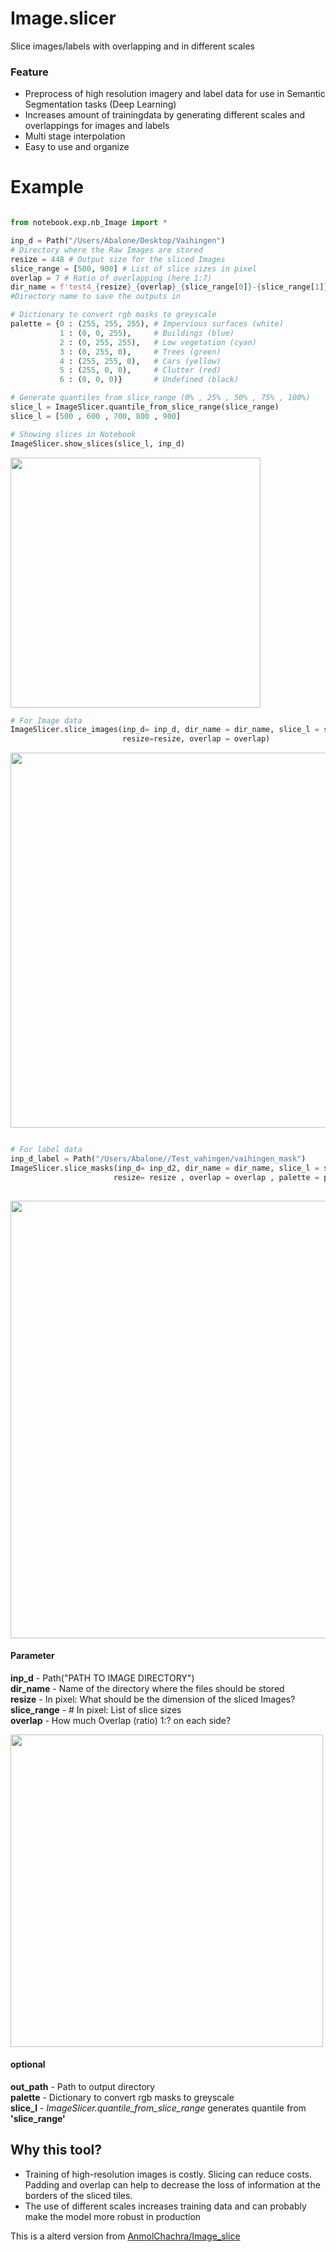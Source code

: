 # Image.slicer
Slice images/labels with overlapping and in different scales

### Feature
- Preprocess of high resolution imagery and label data for use in Semantic Segmentation tasks (Deep Learning)
- Increases amount of trainingdata by generating different scales and overlappings for images and labels
- Multi stage interpolation 
- Easy to use and organize

# Example
```python

from notebook.exp.nb_Image import *

inp_d = Path("/Users/Abalone/Desktop/Vaihingen") 
# Directory where the Raw Images are stored
resize = 448 # Output size for the sliced Images
slice_range = [500, 900] # List of slice sizes in pixel
overlap = 7 # Ratio of overlapping (here 1:7)
dir_name = f'test4_{resize}_{overlap}_{slice_range[0]}-{slice_range[1]}' 
#Directory name to save the outputs in 

# Dictionary to convert rgb masks to greyscale
palette = {0 : (255, 255, 255), # Impervious surfaces (white)
           1 : (0, 0, 255),     # Buildings (blue)
           2 : (0, 255, 255),   # Low vegetation (cyan)
           3 : (0, 255, 0),     # Trees (green)
           4 : (255, 255, 0),   # Cars (yellow)
           5 : (255, 0, 0),     # Clutter (red)
           6 : (0, 0, 0)}       # Undefined (black)

# Generate quantiles from slice_range (0% , 25% , 50% , 75% , 100%)
slice_l = ImageSlicer.quantile_from_slice_range(slice_range)
slice_l = [500 , 600 , 700, 800 , 900]

# Showing slices in Notebook
ImageSlicer.show_slices(slice_l, inp_d)
```
<img src="https://github.com/abalone1/Image_slicer_remote/blob/master/pic/show_slices.png" width="400">

```python
# For Image data
ImageSlicer.slice_images(inp_d= inp_d, dir_name = dir_name, slice_l = slice_l ,
                         resize=resize, overlap = overlap)        
```
<img src="https://github.com/abalone1/Image_slicer_remote/blob/master/pic/Image_slicer.png" width="600">

```python

# For label data
inp_d_label = Path("/Users/Abalone//Test_vahingen/vaihingen_mask")
ImageSlicer.slice_masks(inp_d= inp_d2, dir_name = dir_name, slice_l = slice_l ,
                       resize= resize , overlap = overlap , palette = palette)
                       
```
<img src="https://github.com/abalone1/Image_slicer_remote/blob/master/pic/Mask_slicer.png" width="700">

#### Parameter

**inp_d** - Path("PATH TO IMAGE DIRECTORY") <br />
**dir_name** - Name of the directory where the files should be stored <br />
**resize** - In pixel: What should be the dimension of the sliced Images? <br />
**slice_range** - # In pixel: List of slice sizes <br />
**overlap** - How much Overlap (ratio) 1:? on each side? <br />

<img src="https://github.com/abalone1/Image_slicer_remote/blob/master/pic/Overlap.png" width="500">

#### optional
**out_path** - Path to output directory <br />
**palette** -  Dictionary to convert rgb masks to greyscale <br />
**slice_l** -  *ImageSlicer.quantile_from_slice_range* generates quantile from **'slice_range'** <br />

## Why this tool?

-  Training of high-resolution images is costly. Slicing can reduce costs. Padding and overlap can help to decrease the loss of information at the borders of the sliced tiles.
-  The use of different scales increases training data and can probably make the model more robust in production

This is a alterd version from [AnmolChachra/Image_slice]( https://github.com/AnmolChachra/Image-Slicer)
